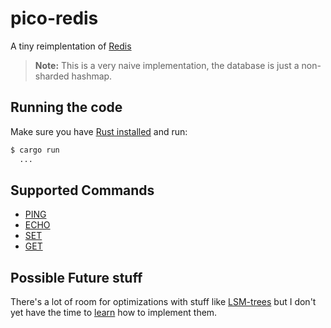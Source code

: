 # pico-redis

A tiny reimplentation of [Redis](https://redis.io/)

>**Note:** This is a very naive implementation, the database is just a non-sharded hashmap.

## Running the code

Make sure you have [Rust installed](https://rustup.rs/) and run:

```sh
$ cargo run
  ...
```

## Supported Commands

- [PING](https://redis.io/commands/ping/)
- [ECHO](https://redis.io/commands/echo/)
- [SET](https://redis.io/commands/set/)
- [GET](https://redis.io/commands/get/)

## Possible Future stuff

There's a lot of room for optimizations with stuff like [LSM-trees](https://en.wikipedia.org/wiki/Log-structured_merge-tree) but I don't yet have the time to [learn](https://skyzh.github.io/mini-lsm/) how to implement them.
